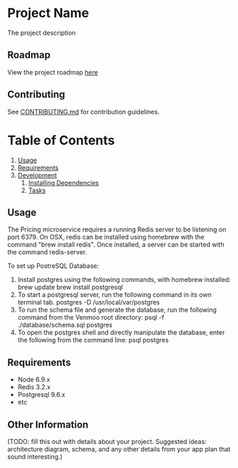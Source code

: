 # Project Name

The project description

## Roadmap

View the project roadmap [here](LINK_TO_DOC)

## Contributing

See [CONTRIBUTING.md](CONTRIBUTING.md) for contribution guidelines.

# Table of Contents

1. [Usage](#Usage)
1. [Requirements](#requirements)
1. [Development](#development)
    1. [Installing Dependencies](#installing-dependencies)
    1. [Tasks](#tasks)

## Usage

The Pricing microservice requires a running Redis server to be listening on port 6379. On OSX, redis can be installed using homebrew with the command "brew install redis". Once installed, a server can be started with the command redis-server.

To set up PostreSQL Database:

1. Install postgres using the following commands, with homebrew installed: brew update brew install postgresql
2. To start a postgresql server, run the following command in its own terminal tab. 
postgres -D /usr/local/var/postgres
3. To run the schema file and generate the database, run the following command from the Venmoo root directory: psql -f ./database/schema.sql postgres
4. To open the postgres shell and directly manipulate the database, enter the following from the command line: psql postgres

## Requirements

- Node 6.9.x
- Redis 3.2.x
- Postgresql 9.6.x
- etc

## Other Information

(TODO: fill this out with details about your project. Suggested ideas: architecture diagram, schema, and any other details from your app plan that sound interesting.)

